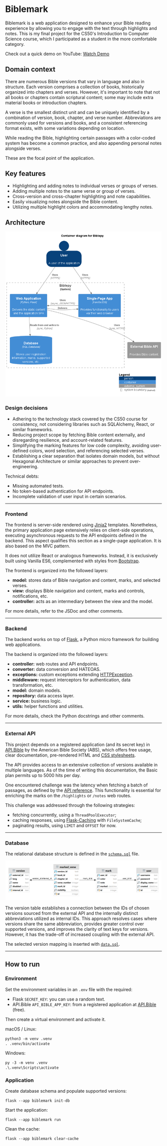 # Biblemark

Biblemark is a web application designed to enhance your Bible reading experience
by allowing you to engage with the text through highlights and notes.
This is my final project for the CS50's Introduction to Computer Science course,
which I participated as a student in the more comfortable category.

Check out a quick demo on YouTube: [Watch Demo](https://youtu.be/OI3Zq906a80)

## Domain context

There are numerous Bible versions that vary in language and also in structure.
Each version comprises a collection of books, historically organized into chapters and verses.
However, it's important to note that not all books or chapters contain scriptural content;
some may include extra material books or introduction chapters.

A verse is the smallest distinct unit and can be uniquely identified
by a combination of version, book, chapter, and verse number.
Abbreviations are commonly used for versions and books,
and a consistent referencing format exists,
with some variations depending on location.

While reading the Bible, highlighting certain passages
with a color-coded system has become a common practice,
and also appending personal notes alongside verses.

These are the focal point of the application.

## Key features

- Highlighting and adding notes to individual verses or groups of verses.
- Adding multiple notes to the same verse or group of verses.
- Cross-version and cross-chapter highlighting and note capabilities.
- Easily visualizing notes alongside the Bible content.
- Utilizing multiple highlight colors and accommodating lengthy notes.

## Architecture

![Container diagram](docs/c4-container.png)

### Design decisions

- Adhering to the technology stack covered by the CS50 course for consistency,
not considering libraries such as SQLAlchemy, React, or similar frameworks.
- Reducing project scope by fetching Bible content externally, and
disregarding resilience, and account-related features.
- Simplifying the marking features for low code complexity, avoiding
user-defined colors, word selection, and referencing selected verses.
- Establishing a clear separation that isolates domain models, but
without Hexagonal Architecture or similar approaches to prevent over-engineering.

Technical debts:

- Missing automated tests.
- No token-based authentication for API endpoints.
- Incomplete validation of user input in certain scenarios.

---

### Frontend

The frontend is server-side rendered using [Jinja2](https://github.com/pallets/jinja) templates.
Nonetheless, the primary application page extensively relies on client-side operations,
executing asynchronous requests to the API endpoints defined in the backend.
This aspect qualifies this section as a single-page application.
It is also based on the MVC pattern.

It does not utilize React or analogous frameworks.
Instead, it is exclusively built using Vanilla ES6,
complemented with styles from
[Bootstrap](https://github.com/twbs/bootstrap).

The frontend is organized into the followed layers:

- **model:** stores data of Bible navigation and content, marks, and selected verses.
- **view:** displays Bible navigation and content, marks and controls, notifications, etc.
- **controller:** acts as an intermediary between the view and the model.

For more details, refer to the JSDoc and other comments.

---

### Backend

The backend works on top of [Flask](https://github.com/pallets/flask),
a Python micro framework for building web applications.

The backend is organized into the followed layers:

- **controller:** web routes and API endpoints.
- **converter:** data conversion and HATEOAS.
- **exceptions:** custom exceptions extending [HTTPException](https://werkzeug.palletsprojects.com/en/2.3.x/exceptions).
- **middleware:** request interceptors for authentication, data transformation, etc.
- **model:** domain models.
- **repository:** data access layer.
- **service:** business logic.
- **utils:** helper functions and utilities.

For more details, check the Python docstrings and other comments.

---

### External API

This project depends on a registered application (and its secret key)
in [API.Bible](https://docs.api.bible) by the American Bible Society (ABS),
which offers free usage, clear documentation, pre-rendered HTML and
[CSS stylesheets](https://docs.api.bible/tutorials/styling-scripture).

The API provides access to an extensive collection
of versions available in multiple languages.
As of the time of writing this documentation,
the Basic plan permits up to 5000 hits per day.

One encountered challenge was the latency when fetching a batch of passages,
as defined by the [API reference](https://scripture.api.bible/livedocs).
This functionality is essential for enriching the marks on the
`/highlights` or `/notes` web routes.

This challenge was addressed through the following strategies:

- fetching concurrently, using a `ThreadPoolExecutor`;
- caching responses,
using [Flask-Caching](https://github.com/pallets-eco/flask-caching) with `FileSystemCache`;
- paginating results, using `LIMIT` and `OFFSET` for now.

---

### Database

The relational database structure is defined in the [`schema.sql`](schema.sql) file.

![Database schema diagram](docs/schema.png)

The version table establishes a connection between
the IDs of chosen versions sourced from the external API
and the internally distinct abbreviations utilized as internal IDs.
This approach resolves cases where versions share the same abbreviation,
provides greater control over supported versions,
and improves the clarity of text keys for versions.
However, it has the trade-off of increased coupling with the external API.

The selected version mapping is inserted with [`data.sql`](data.sql).

---

## How to run

### Environment

Set the environment variables in an `.env` file with the required:

- Flask `SECRET_KEY`: you can use a random text.
- API.Bible `API_BIBLE_APP_KEY`: from a registered application at
[API.Bible](https://scripture.api.bible/signup) (free).

Then create a virtual environment and activate it.

macOS / Linux:

```shell
python3 -m venv .venv
. .venv/bin/activate
```

Windows:
    
```shell
py -3 -m venv .venv
.\.venv\Scripts\activate
```

### Application

Create database schema and populate supported versions:

```shell
flask --app biblemark init-db
```

Start the application:

```shell
flask --app biblemark run
```

Clean the cache:

```shell
flask --app biblemark clear-cache
```
